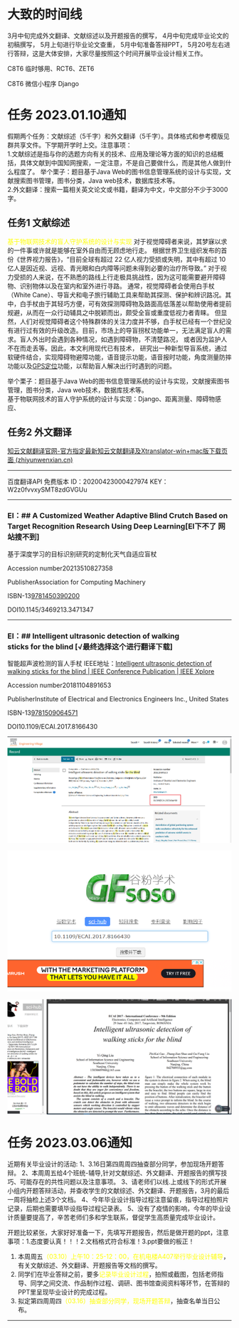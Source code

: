 # 大致的时间线
3月中旬完成外文翻译、文献综述以及开题报告的撰写，
4月中旬完成毕业论文的初稿撰写，
5月上旬进行毕业论文查重，
5月中旬准备答辩PPT，
5月20号左右进行答辩，这是大体安排，大家尽量按照这个时间开展毕业设计相关工作。

C8T6  临时够用、RCT6、ZET6  

C8T6
微信小程序
Django


# 任务 2023.01.10通知
假期两个任务：文献综述（5千字）和外文翻译（5千字）。具体格式和参考模版见群共享文件。下学期开学时上交。注意事项：  
1.文献综述是指与你的选题方向有关的技术、应用及理论等方面的知识的总结概括，具体文献到中国知网搜索，一定注意，不是自己要做什么，而是其他人做到什么程度了。
举个栗子：题目基于Java Web的图书信息管理系统的设计与实现，文献搜索图书管理，图书分类，Java web技术，数据库技术等。  
2.外文翻译：搜索一篇相关英文论文或书籍，翻译为中文，中文部分不少于3000字。



## 任务1 文献综述
<font color="#ffff00">基于物联网技术的盲人守护系统的设计与实现</font>
对于视觉障碍者来说，其梦寐以求的一件事或许就是能够在室外自由而无顾虑地行走。
根据世界卫生组织发布的首份《世界视力报告》，“目前全球有超过 22 亿人视力受损或失明，其中有超过 10 亿人是因近视、远视、青光眼和白内障等问题未得到必要的治疗所导致。”
对于视力受损的人来说，在不熟悉的路线上行走极具挑战性，因为这可能需要避开障碍物、识别物体以及在室内和室外进行寻路。
通常，视觉障碍者会使用白手杖（White Cane）、导盲犬和电子旅行辅助工具来帮助其探测、保护和辨识路况。其中，白手杖由于其轻巧方便，可有效探测障碍物及路面高低落差以帮助使用者提前规避，从而在一众行动辅具之中脱颖而出，颇受全盲或重度低视力者青睐。
但显然，人们对视觉障碍者这个特殊群体的关注力度并不够，白手杖已经有一个世纪没有进行过有效的升级改造。目前，市场上的导盲拐杖功能单一，无法满足盲人的需求。盲人外出时会遇到各种情况，如遇到障碍物，不清楚路况， 或者因为监护人不在而走丢等。因此，本文利用现代已有技术， 研究出一种新型导盲系统，通过软硬件结合，实现障碍物避障功能，语音提示功能，语音报时功能，角度测量防摔功能以及[GPS定位](https://www.21ic.com/tags/GPS%E5%AE%9A%E4%BD%8D)功能，以帮助盲人解决出行时遇到的问题。

举个栗子：题目基于Java Web的图书信息管理系统的设计与实现，文献搜索图书管理，图书分类，Java web技术，数据库技术等。  
基于物联网技术的盲人守护系统的设计与实现：Django、距离测量、障碍物感应、


## 任务2 外文翻译
[知云文献翻译官网-官方指定最新知云文献翻译及Xtranslator-win+mac版下载页面 (zhiyunwenxian.cn)](http://www.zhiyunwenxian.cn/)

---

百度翻译API 免费版本
ID：20200423000427974
KEY：W2z0fvvxySMT8zdGVGUu

---
### EI：## A Customized Weather Adaptive Blind Crutch Based on Target Recognition Research Using Deep Learning[EI下不了 网站搜不到]
基于深度学习的目标识别研究的定制化天气自适应盲杖

Accession number20213510827358

PublisherAssociation for Computing Machinery

ISBN-13[9781450390200](https://www.engineeringvillage.com/search/submit.url?CID=quickSearchCitationFormat&implicit=true&usageOrigin=recordpage&searchWord1={9781450390200}&section1=BN&database=1&yearselect=yearrange&searchtype=Quick&sort=yr)

DOI10.1145/3469213.3471347


---
### EI：## Intelligent ultrasonic detection of walking sticks for the blind  [√最终选择这个进行翻译下载]
智能超声波检测的盲人手杖
IEEE地址：[Intelligent ultrasonic detection of walking sticks for the blind | IEEE Conference Publication | IEEE Xplore](https://ieeexplore.ieee.org/document/8166430)

Accession number20181104891653

PublisherInstitute of Electrical and Electronics Engineers Inc., United States

ISBN-13[9781509064571](https://www.engineeringvillage.com/search/submit.url?CID=quickSearchCitationFormat&implicit=true&usageOrigin=recordpage&searchWord1={9781509064571}&section1=BN&database=1&yearselect=yearrange&searchtype=Quick&sort=yr)

DOI10.1109/ECAI.2017.8166430

![](201903040009images.aasts/image-20230113225017985.png)

![](201903040009images.aasts/image-20230113225110802.png)

![](201903040009images.aasts/image-20230113225119234.png)






# 任务 2023.03.06通知
近期有关毕业设计的活动:
1、3.16日第四周周四抽查部分同学，参加现场开题答辩。
2、本周周五给4个班统-辅导,针对文献综述、外文翻译、开题报告的撰写技巧、可能存在的共性问题以及注意事项。
3、请老师们以线.上或线下的形式开展小组内开题答辩活动，并查收学生的文献综述、外文翻译、开题报告，3月的最后一周将抽检上述3个文档。
4、今年毕业设计指导过程注意留痕，指导过程拍照片记录，后期也需要填毕设指导过程记录表。
5、没有了疫情的影响，今年的毕业设计质量要提高了，辛苦老师们多和学生联系，督促学生高质量完成毕业设计。

开题比较紧张，大家好好准备一下，先填写开题报告，然后是做开题的ppt，注意事项：1.态度要认真！！！2.文档格式符合标准！3.ppt要做的板正！

1. 本周周五<font color="#ffff00">（03.10）上午10：25-12：00，在机电楼A407举行毕业设计辅导</font>，有关文献综述、外文翻译、开题报告等文档的撰写。
2. 同学们在毕业答辩之前，要多<font color="#ffff00">记录毕业设计过程</font>，拍照或截图，包括老师指导、同学之间交流、作品制作过程、调研、图书馆查阅资料等环节，在答辩的PPT里呈现毕业设计的完成过程。
3. 拟定第四周周四<font color="#ffff00">（03.16）抽查部分同学，现场开题答辩</font>，抽查名单当日公布。





---


